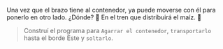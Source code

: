 <gs-attire attire-url="https://raw.githubusercontent.com/MumukiProject/mumuki-guia-gobstones-brazos-roboticos/master/assets/attires/config_1581000611416.json"></gs-attire>

Una vez que el brazo tiene al contenedor, ya puede moverse con él para ponerlo en otro lado. ¿Dónde? :thinking: En el tren que distribuirá el maíz. :steam_locomotive:

> Construí el programa para `Agarrar el contenedor`, `transportarlo` hasta el borde Este y `soltarlo`.
